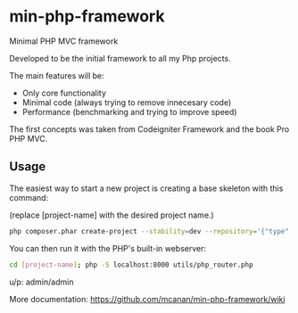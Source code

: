 min-php-framework
=================

Minimal PHP MVC framework

Developed to be the initial framework to all my Php projects.

The main features will be:

  * Only core functionality
  * Minimal code (always trying to remove innecesary code)
  * Performance (benchmarking and trying to improve speed)

The first concepts was taken from Codeigniter Framework and the book Pro PHP MVC.

Usage
------------

The easiest way to start a new project is creating a base skeleton with this command:

(replace [project-name] with the desired project name.)

```sh
php composer.phar create-project --stability=dev --repository='{"type":"vcs","url":"https://github.com/mcanan/min-php-framework-skeleton/"}' mcanan/framework-skeleton [project-name]
```

You can then run it with the PHP's built-in webserver:

```sh
cd [project-name]; php -S localhost:8000 utils/php_router.php
```
u/p: admin/admin

More documentation: https://github.com/mcanan/min-php-framework/wiki
